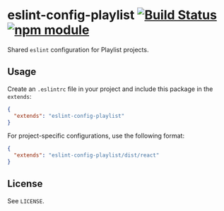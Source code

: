 # eslint-config-playlist [![Build Status](https://travis-ci.org/playlist/eslint-config-playlist.svg?branch=master)](https://travis-ci.org/playlist/eslint-config-playlist) [![npm module](https://img.shields.io/npm/v/eslint-config-playlist.svg)](https://www.npmjs.com/package/playlist-js)

Shared `eslint` configuration for Playlist projects.

## Usage

Create an `.eslintrc` file in your project and include this package in the `extends`:

```json
{
  "extends": "eslint-config-playlist"
}
```

For project-specific configurations, use the following format:

```json
{
  "extends": "eslint-config-playlist/dist/react"
}
```

## License

See `LICENSE`.
